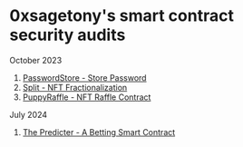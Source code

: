 # 0xsagetony's smart contract security audits

October 2023

1. [PasswordStore - Store Password](https://github.com/sagetony/audit/blob/master/solo/password-security-review.md)
2. [Split - NFT Fractionalization](https://github.com/sagetony/audit/blob/master/solo/split-security-review.md)
3. [PuppyRaffle - NFT Raffle Contract](https://github.com/sagetony/audit/blob/master/solo/puppy-raffle-security-review.md)

July 2024

1. [The Predicter - A Betting Smart Contract](https://github.com/sagetony/audit/blob/master/solo/the-predicter.md)

